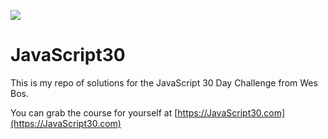 ﻿![](https://javascript30.com/images/JS3-social-share.png)

# JavaScript30

This is my repo of solutions for the JavaScript 30 Day Challenge from Wes Bos.

You can grab the course for yourself at [https://JavaScript30.com](https://JavaScript30.com)
